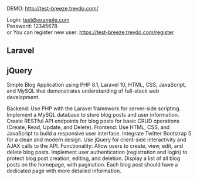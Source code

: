 
DEMO: http://test-breeze.trevdo.com/

Login: test@example.com  
Password: 12345678  
or You can register new user:
https://test-breeze.trevdo.com/register  

## Laravel
## jQuery


Simple Blog Application using PHP 8.1, Laravel 10, HTML, CSS, JavaScript, and MySQL that demonstrates understanding of full-stack web development.


Backend:
Use PHP with the Laravel framework for server-side scripting.
Implement a MySQL database to store blog posts and user information.
Create RESTful API endpoints for blog posts for basic CRUD operations (Create, Read, Update, and Delete).
Frontend:
Use HTML, CSS, and JavaScript to build a responsive user interface.
Integrate Twitter Bootstrap 5 for a clean and modern design.
Use jQuery for client-side interactivity and AJAX calls to the API.
Functionality:
Allow users to create, view, edit, and delete blog posts.
Implement user authentication (registration and login) to protect blog post creation, editing, and deletion.
Display a list of all blog posts on the homepage, with pagination.
Each blog post should have a dedicated page with more detailed information.
